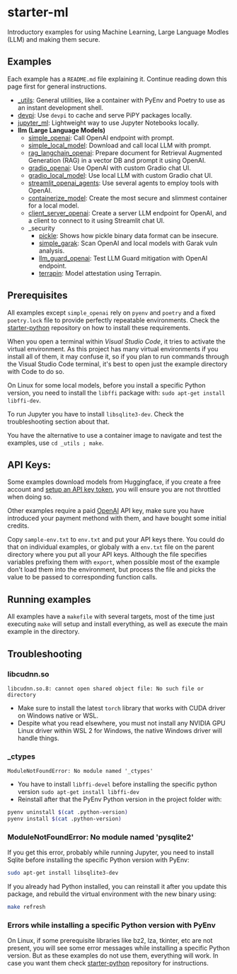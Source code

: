 
# starter-ml

Introductory examples for using Machine Learning, Large Language Modles (LLM) and making them secure.

## Examples

Each example has a `README.md` file explaining it. Continue reading down this page first for general instructions.

* [_utils](_utils): General utilities, like a container with PyEnv and Poetry to use as an instant development shell.
* [devpi](llm/devpi): Use `devpi` to cache and serve PiPY packages locally.
* [jupyter_ml](llm/jupyter_ml): Lightweight way to use Jupyter Notebooks locally.
* **llm (Large Language Models)**
  * [simple_openai](llm/simple_openai): Call OpenAI endpoint with prompt.
  * [simple_local_model](llm/simple_local_model): Download and call local LLM with prompt.
  * [rag_langchain_openai](llm/rag_langchain_openai): Prepare document for Retrieval Augmented Generation (RAG) in a vector DB and prompt it using OpenAI.
  * [gradio_openai](llm/gradio_openai): Use OpenAI with custom Gradio chat UI.
  * [gradio_local_model](llm/gradio_local_model): Use local LLM with custom Gradio chat UI.
  * [streamlit_openai_agents](llm/streamlit_openai_agents): Use several agents to employ tools with OpenAI.
  * [containerize_model](llm/containerize_model): Create the most secure and slimmest container for a local model.
  * [client_server_openai](llm/client_server_openai): Create a server LLM endpoint for OpenAI, and a client to connect to it using Streamlit chat UI.
  * _security
    * [pickle](llm/_security/pickle): Shows how pickle binary data format can be insecure.
    * [simple_garak](llm/_security/simple_garak): Scan OpenAI and local models with Garak vuln analysis.
    * [llm_guard_openai](llm/_security/llm_guard_openai): Test LLM Guard mitigation with OpenAI endpoint.
    * [terrapin](llm/_security/terrapin): Model attestation using Terrapin.

## Prerequisites

All examples except `simple_openai` rely on `pyenv` and `poetry` and a fixed `poetry.lock` file to provide perfectly repeatable environments. Check the [starter-python](https://github.com/vicenteherrera/starter-python) repository on how to install these requirements. 

When you open a terminal within _Visual Studio Code_, it tries to activate the virtual environment. As this project has many virtual environments if you install all of them, it may confuse it, so if you plan to run commands through the Visual Studio Code terminal, it's best to open just the example directory with Code to do so.

On Linux for some local models, before you install a specific Python version, you need to install the `libffi` package with: `sudo apt-get install libffi-dev`.

To run Jupyter you have to install `libsqlite3-dev`. Check the troubleshooting section about that.

You have the alternative to use a container image to navigate and test the examples, use `cd _utils ; make`. 

## API Keys:

Some examples download models from Huggingface, if you create a free account and [setup an API key token](https://huggingface.co/docs/hub/en/security-tokens), you will ensure you are not throttled when doing so.

Other examples require a paid [OpenAI](https://platform.openai.com/account/api-keys) API key, make sure you have introduced your payment methond with them, and have bought some initial credits.

Copy `sample-env.txt` to `env.txt` and put your API keys there. You could do that on individual examples, or globaly with a `env.txt` file on the parent directory where you put all your API keys. Although the file specifies variables prefixing them with `export`, when possible most of the example don't load them into the environment, but process the file and picks the value to be passed to corresponding function calls.

## Running examples

All examples have a `makefile` with several targets, most of the time just executing `make` will setup and install everything, as well as execute the main example in the directory.


## Troubleshooting

### libcudnn.so

```
libcudnn.so.8: cannot open shared object file: No such file or directory
```
* Make sure to install the latest `torch` library that works with CUDA driver on Windows native or WSL.
* Despite what you read elsewhere, you must not install any NVIDIA GPU Linux driver within WSL 2 for Windows, the native Windows driver will handle things.

### _ctypes

```
ModuleNotFoundError: No module named '_ctypes'
```
* You have to install `libffi-devel` before installing the specific python version
  `sudo apt-get install libffi-dev`  
* Reinstall after that the PyEnv Python version in the project folder with:

```bash
pyenv uninstall $(cat .python-version)
pyenv install $(cat .python-version)
```

### ModuleNotFoundError: No module named 'pysqlite2'

If you get this error, probably while running Jupyter, you need to install Sqlite before installing the specific Python version with PyEnv:

```bash
sudo apt-get install libsqlite3-dev
```

If you already had Python installed, you can reinstall it after you update this package, and rebuild the virtual environment with the new binary using:

```bash
make refresh
```


### Errors while installing a specific Python version with PyEnv

On Linux, if some prerequisite libraries like bz2, lza, tkinter, etc are not present, you will see some error messages while installing a specific Python version. But as these examples do not use them, everything will work. In case you want them check [starter-python](https://github.com/vicenteherrera/starter-python) repository for instructions.
